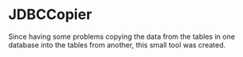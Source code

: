 JDBCCopier
==========

Since having some problems copying the data from the tables in one database into
the tables from another, this small tool was created.